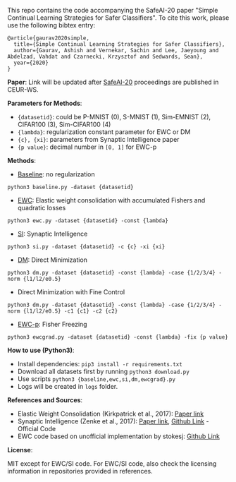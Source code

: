 This repo contains the code accompanying the SafeAI-20 paper "Simple Continual Learning Strategies for Safer Classifiers". To cite this work, please use the following bibtex entry:

```
@article{gaurav2020simple,
  title={Simple Continual Learning Strategies for Safer Classifiers},
  author={Gaurav, Ashish and Vernekar, Sachin and Lee, Jaeyoung and Abdelzad, Vahdat and Czarnecki, Krzysztof and Sedwards, Sean},
  year={2020}
}
```

**Paper**: Link will be updated after [SafeAI-20](https://safeai.webs.upv.es/) proceedings are published in CEUR-WS.

**Parameters for Methods**:
* `{datasetid}`: could be P-MNIST (0), S-MNIST (1), Sim-EMNIST (2), CIFAR100 (3), Sim-CIFAR100 (4)
* `{lambda}`: regularization constant parameter for EWC or DM
* `{c}, {xi}`: parameters from Synaptic Intelligence paper
* `{p value}`: decimal number in `[0, 1]` for EWC-p

**Methods**:
* <u>Baseline</u>: no regularization
```
python3 baseline.py -dataset {datasetid}
```
* <u>EWC</u>: Elastic weight consolidation with accumulated Fishers and quadratic losses
```
python3 ewc.py -dataset {datasetid} -const {lambda}
```
* <u>SI</u>: Synaptic Intelligence
```
python3 si.py -dataset {datasetid} -c {c} -xi {xi}
```
* <u>DM</u>: Direct Minimization
```
python3 dm.py -dataset {datasetid} -const {lambda} -case {1/2/3/4} -norm {l1/l2/e0.5}
```
* Direct Minimization with Fine Control
```
python3 dm.py -dataset {datasetid} -const {lambda} -case {1/2/3/4} -norm {l1/l2/e0.5} -c1 {c1} -c2 {c2}
```
* <u>EWC-p</u>: Fisher Freezing
```
python3 ewcgrad.py -dataset {datasetid} -const {lambda} -fix {p value}
```

**How to use (Python3)**:
* Install dependencies: `pip3 install -r requirements.txt`
* Download all datasets first by running `python3 download.py`
* Use scripts `python3 {baseline,ewc,si,dm,ewcgrad}.py`
* Logs will be created in `logs` folder.

**References and Sources**:
* Elastic Weight Consolidation (Kirkpatrick et al., 2017): [Paper link](https://www.pnas.org/content/114/13/3521.short)
* Synaptic Intelligence (Zenke et al., 2017): [Paper link](https://dl.acm.org/doi/10.5555/3305890.3306093), [Github Link](https://github.com/ganguli-lab/pathint) - Official Code
* EWC code based on unofficial implementation by stokesj: [Github Link](https://github.com/stokesj/EWC)

**License**:

MIT except for EWC/SI code. For EWC/SI code, also check the licensing information in repositories provided in references.
